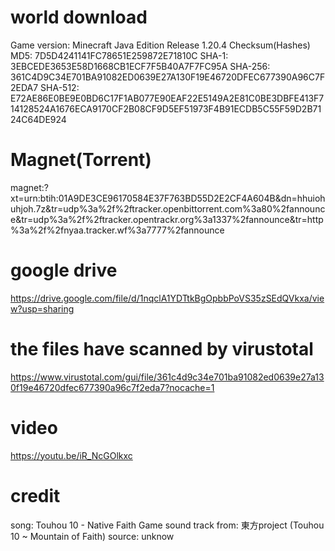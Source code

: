 # world download
Game version: Minecraft Java Edition Release 1.20.4
Checksum(Hashes)
MD5: 7D5D4241141FC78651E259872E71810C
SHA-1: 3EBCEDE3653E58D1668CB1ECF7F5B40A7F7FC95A
SHA-256: 361C4D9C34E701BA91082ED0639E27A130F19E46720DFEC677390A96C7F2EDA7
SHA-512: E72AE86E0BE9E0BD6C17F1AB077E90EAF22E5149A2E81C0BE3DBFE413F714128524A1676ECA9170CF2B08CF9D5EF51973F4B91ECDB5C55F59D2B7124C64DE924

# Magnet(Torrent)
magnet:?xt=urn:btih:01A9DE3CE96170584E37F763BD55D2E2CF4A604B&dn=hhuiohuhjoh.7z&tr=udp%3a%2f%2ftracker.openbittorrent.com%3a80%2fannounce&tr=udp%3a%2f%2ftracker.opentrackr.org%3a1337%2fannounce&tr=http%3a%2f%2fnyaa.tracker.wf%3a7777%2fannounce

# google drive
https://drive.google.com/file/d/1nqclA1YDTtkBgOpbbPoVS35zSEdQVkxa/view?usp=sharing
# the files have scanned by virustotal
https://www.virustotal.com/gui/file/361c4d9c34e701ba91082ed0639e27a130f19e46720dfec677390a96c7f2eda7?nocache=1

# video
https://youtu.be/iR_NcGOlkxc

# credit
song: Touhou 10 - Native Faith
Game sound track from: 東方project (Touhou 10 ~ Mountain of Faith)
source: unknow
